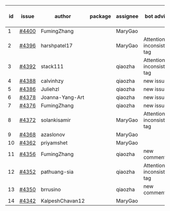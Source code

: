 | id | issue | author | package | assignee | bot advice | created date of issue | target release date | date from target |
| ------ | ------ | ------ | ------ | ------ | ------ | ------ | ------ | :-----: |
| 1 | [#4400](https://github.com/Azure/sdk-release-request/issues/4400) | FumingZhang |  | MaryGao |  | 08-08 |  | 0 |
| 2 | [#4396](https://github.com/Azure/sdk-release-request/issues/4396) | harshpatel17 |  | MaryGao | Attention to inconsistent tag | 08-07 | 08-25 |  |
| 3 | [#4392](https://github.com/Azure/sdk-release-request/issues/4392) | stack111 |  | qiaozha | Attention to inconsistent tag | 08-04 | 08-25 |  |
| 4 | [#4388](https://github.com/Azure/sdk-release-request/issues/4388) | calvinhzy |  | qiaozha | new issue. | 08-04 | 08-25 |  |
| 5 | [#4386](https://github.com/Azure/sdk-release-request/issues/4386) | Juliehzl |  | qiaozha | new issue. | 08-02 | 08-25 |  |
| 6 | [#4378](https://github.com/Azure/sdk-release-request/issues/4378) | Joanna-Yang-Art |  | qiaozha | new issue. | 07-31 | 08-25 |  |
| 7 | [#4376](https://github.com/Azure/sdk-release-request/issues/4376) | FumingZhang |  | qiaozha | new issue. | 07-31 | 08-25 |  |
| 8 | [#4372](https://github.com/Azure/sdk-release-request/issues/4372) | solankisamir |  | MaryGao | Attention to inconsistent tag | 07-27 | 08-25 |  |
| 9 | [#4368](https://github.com/Azure/sdk-release-request/issues/4368) | azaslonov |  | MaryGao |  | 07-26 | 08-25 |  |
| 10 | [#4362](https://github.com/Azure/sdk-release-request/issues/4362) | priyamshet |  | MaryGao |  | 07-25 | 08-25 |  |
| 11 | [#4356](https://github.com/Azure/sdk-release-request/issues/4356) | FumingZhang |  | qiaozha | new comment. | 07-21 | 08-25 |  |
| 12 | [#4352](https://github.com/Azure/sdk-release-request/issues/4352) | pathuang-sia |  | qiaozha | Attention to inconsistent tag | 07-20 | 08-25 |  |
| 13 | [#4350](https://github.com/Azure/sdk-release-request/issues/4350) | brrusino |  | qiaozha | new comment. | 07-20 | 08-25 |  |
| 14 | [#4342](https://github.com/Azure/sdk-release-request/issues/4342) | KalpeshChavan12 |  | MaryGao |  | 07-15 | 08-25 |  |
